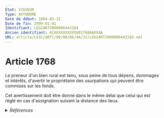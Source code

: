 ```yaml
---
État: VIGUEUR
Type: AUTONOME
Date de début: 1804-03-21
Date de fin: 2999-01-01
Identifiant: LEGIARTI000006443264
Ancien identifiant: ACAXXXXXXXX5X01768AAXXAA
URL: article/LEGI/ARTI/00/00/06/44/32/LEGIARTI000006443264.xml
---
```


<h1>Article 1768</h1>

Le preneur d'un bien rural est tenu, sous peine de tous dépens, dommages et
intérêts, d'avertir le propriétaire des usurpations qui peuvent être commises
sur les fonds.<br />

Cet avertissement doit être donné dans le même délai que celui qui est réglé en
cas d'assignation suivant la distance des lieux.


<details>
  <summary><em>Références</em></summary>

  <h2>Articles faisant référence à l'article</h2>
  
  <ul>
    <li>
      <a href="https://legal.tricoteuses.fr//redirection/LEGIARTI000006583767?vers=git&vers=legifrance">Code rural (nouveau) - article L411-26 AUTONOME VIGUEUR, en vigueur depuis le 2006-07-14</a> CITATION source
    </li>
    <li>
      <a href="https://legal.tricoteuses.fr//redirection/LEGIARTI000006583766?vers=git&vers=legifrance">Code rural (nouveau) - article L411-26 AUTONOME MODIFIE, en vigueur du 1982-12-01 au 2006-07-14</a> CITATION source
    </li>
  </ul>
  
  <h2>Références faites par l'article</h2>
  
  <ul>
    <li>
      2999-01-01 CITATION cible <a href="https://legal.tricoteuses.fr//redirection/LEGIARTI000006583767?vers=git&vers=legifrance">Code rural (nouveau) - article L411-26 AUTONOME VIGUEUR, en vigueur depuis le 2006-07-14</a>
    </li>
    <li>
      CODIFICATION source Loi 1804-03-07
    </li>
    <li>
      CREATION source Loi 1804-03-07 promulguée le 17 mars 1804
    </li>
  </ul>
</details>
